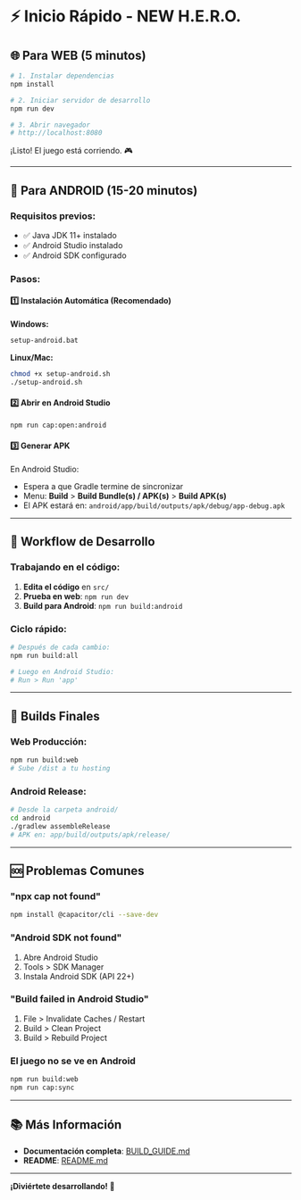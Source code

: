 # ⚡ Inicio Rápido - NEW H.E.R.O.

## 🌐 Para WEB (5 minutos)

```bash
# 1. Instalar dependencias
npm install

# 2. Iniciar servidor de desarrollo
npm run dev

# 3. Abrir navegador
# http://localhost:8080
```

¡Listo! El juego está corriendo. 🎮

---

## 📱 Para ANDROID (15-20 minutos)

### Requisitos previos:
- ✅ Java JDK 11+ instalado
- ✅ Android Studio instalado
- ✅ Android SDK configurado

### Pasos:

#### 1️⃣ Instalación Automática (Recomendado)

**Windows:**
```bash
setup-android.bat
```

**Linux/Mac:**
```bash
chmod +x setup-android.sh
./setup-android.sh
```

#### 2️⃣ Abrir en Android Studio
```bash
npm run cap:open:android
```

#### 3️⃣ Generar APK
En Android Studio:
- Espera a que Gradle termine de sincronizar
- Menu: **Build** > **Build Bundle(s) / APK(s)** > **Build APK(s)**
- El APK estará en: `android/app/build/outputs/apk/debug/app-debug.apk`

---

## 🔄 Workflow de Desarrollo

### Trabajando en el código:

1. **Edita el código** en `src/`
2. **Prueba en web**: `npm run dev`
3. **Build para Android**: `npm run build:android`

### Ciclo rápido:

```bash
# Después de cada cambio:
npm run build:all

# Luego en Android Studio:
# Run > Run 'app'
```

---

## 🎯 Builds Finales

### Web Producción:
```bash
npm run build:web
# Sube /dist a tu hosting
```

### Android Release:
```bash
# Desde la carpeta android/
cd android
./gradlew assembleRelease
# APK en: app/build/outputs/apk/release/
```

---

## 🆘 Problemas Comunes

### "npx cap not found"
```bash
npm install @capacitor/cli --save-dev
```

### "Android SDK not found"
1. Abre Android Studio
2. Tools > SDK Manager
3. Instala Android SDK (API 22+)

### "Build failed in Android Studio"
1. File > Invalidate Caches / Restart
2. Build > Clean Project
3. Build > Rebuild Project

### El juego no se ve en Android
```bash
npm run build:web
npm run cap:sync
```

---

## 📚 Más Información

- **Documentación completa**: [BUILD_GUIDE.md](BUILD_GUIDE.md)
- **README**: [README.md](README.md)

---

**¡Diviértete desarrollando! 🚀**

